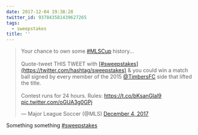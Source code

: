 ```yaml
---
date: 2017-12-04 19:38:28
twitter_id: 937843581439627265
tags:
  - sweepstakes
title: ''
---
```


<blockquote class="twitter-tweet"><p lang="en" dir="ltr">Your chance to own some <a href="https://twitter.com/hashtag/MLSCup?src=hash&amp;ref_src=twsrc%5Etfw">#MLSCup</a> history...<br><br>Quote-tweet THIS TWEET with <a href="https://twitter.com/hashtag/sweepstakes?src=hash&amp;ref_src=twsrc%5Etfw">[#sweepstakes](https://twitter.com/hashtag/sweepstakes)</a> &amp; you could win a match ball signed by every member of the 2015 <a href="https://twitter.com/TimbersFC?ref_src=twsrc%5Etfw">@TimbersFC</a> side that lifted the title.<br><br>Contest runs for 24 hours. Rules: <a href="https://t.co/bKsanGIal9">https://t.co/bKsanGIal9</a> <a href="https://t.co/oGUA3g0GPj">pic.twitter.com/oGUA3g0GPj</a></p>&mdash; Major League Soccer (@MLS) <a href="https://twitter.com/MLS/status/937713472963571713?ref_src=twsrc%5Etfw">December 4, 2017</a></blockquote>
<script async src="https://platform.twitter.com/widgets.js" charset="utf-8"></script>

Something something [#sweepstakes](https://twitter.com/hashtag/sweepstakes)
